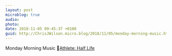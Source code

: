 ```yaml
---
layout: post
microblog: true
audio: 
photo: 
date: 2018-11-05 09:45:37 +0100
guid: http://ChrisJWilson.micro.blog/2018/11/05/monday-morning-music.html
---
```

Monday Morning Music 🎵[Athlete: Half Life](https://song.link/g/T65boqf6auz47ajbvnw5zb64mwi)
